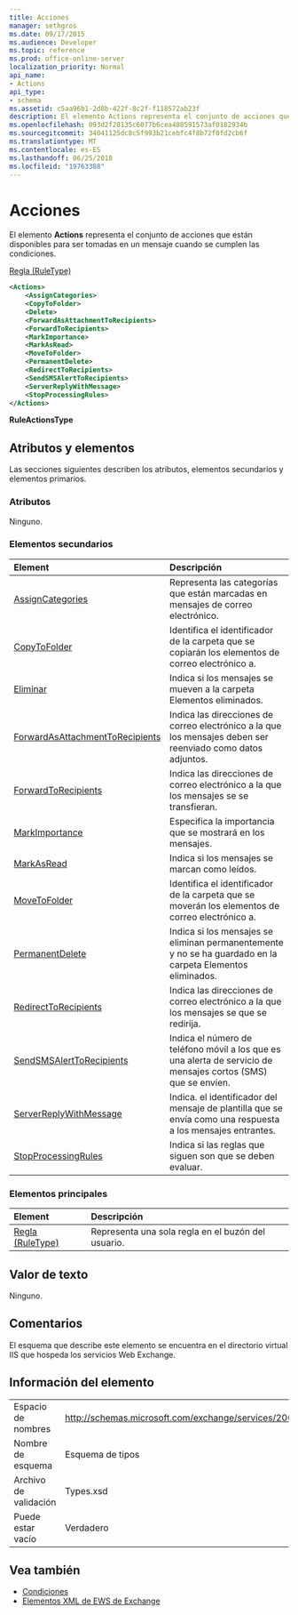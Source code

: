 ```yaml
---
title: Acciones
manager: sethgros
ms.date: 09/17/2015
ms.audience: Developer
ms.topic: reference
ms.prod: office-online-server
localization_priority: Normal
api_name:
- Actions
api_type:
- schema
ms.assetid: c5aa96b1-2d8b-422f-8c2f-f118572ab23f
description: El elemento Actions representa el conjunto de acciones que están disponibles para ser tomadas en un mensaje cuando se cumplen las condiciones.
ms.openlocfilehash: 093d2f28135c6077b6cea488591573af0182934b
ms.sourcegitcommit: 34041125dc8c5f993b21cebfc4f8b72f0fd2cb6f
ms.translationtype: MT
ms.contentlocale: es-ES
ms.lasthandoff: 06/25/2018
ms.locfileid: "19763388"
---
```

# <a name="actions"></a>Acciones

El elemento **Actions** representa el conjunto de acciones que están disponibles para ser tomadas en un mensaje cuando se cumplen las condiciones. 
  
[Regla (RuleType)](rule-ruletype.md)
  
```XML
<Actions>
    <AssignCategories>
    <CopyToFolder>
    <Delete>
    <ForwardAsAttachmentToRecipients>
    <ForwardToRecipients>
    <MarkImportance>
    <MarkAsRead>
    <MoveToFolder>
    <PermanentDelete>
    <RedirectToRecipients>
    <SendSMSAlertToRecipients>
    <ServerReplyWithMessage>
    <StopProcessingRules>
</Actions>
```

 **RuleActionsType**
## <a name="attributes-and-elements"></a>Atributos y elementos

Las secciones siguientes describen los atributos, elementos secundarios y elementos primarios.
  
### <a name="attributes"></a>Atributos

Ninguno.
  
### <a name="child-elements"></a>Elementos secundarios

|**Element**|**Descripción**|
|:-----|:-----|
|[AssignCategories](assigncategories.md) <br/> |Representa las categorías que están marcadas en mensajes de correo electrónico.  <br/> |
|[CopyToFolder](copytofolder.md) <br/> |Identifica el identificador de la carpeta que se copiarán los elementos de correo electrónico a.  <br/> |
|[Eliminar](delete.md) <br/> |Indica si los mensajes se mueven a la carpeta Elementos eliminados.  <br/> |
|[ForwardAsAttachmentToRecipients](forwardasattachmenttorecipients.md) <br/> |Indica las direcciones de correo electrónico a la que los mensajes deben ser reenviado como datos adjuntos.  <br/> |
|[ForwardToRecipients](forwardtorecipients.md) <br/> |Indica las direcciones de correo electrónico a la que los mensajes se se transfieran.  <br/> |
|[MarkImportance](markimportance.md) <br/> |Especifica la importancia que se mostrará en los mensajes.  <br/> |
|[MarkAsRead](markasread.md) <br/> |Indica si los mensajes se marcan como leídos.  <br/> |
|[MoveToFolder](movetofolder.md) <br/> |Identifica el identificador de la carpeta que se moverán los elementos de correo electrónico a.  <br/> |
|[PermanentDelete](permanentdelete.md) <br/> |Indica si los mensajes se eliminan permanentemente y no se ha guardado en la carpeta Elementos eliminados.  <br/> |
|[RedirectToRecipients](redirecttorecipients.md) <br/> |Indica las direcciones de correo electrónico a la que los mensajes se que se redirija.  <br/> |
|[SendSMSAlertToRecipients](sendsmsalerttorecipients.md) <br/> |Indica el número de teléfono móvil a los que es una alerta de servicio de mensajes cortos (SMS) que se envíen.  <br/> |
|[ServerReplyWithMessage](serverreplywithmessage.md) <br/> |Indica. el identificador del mensaje de plantilla que se envía como una respuesta a los mensajes entrantes.  <br/> |
|[StopProcessingRules](stopprocessingrules.md) <br/> |Indica si las reglas que siguen son que se deben evaluar.  <br/> |
   
### <a name="parent-elements"></a>Elementos principales

|**Element**|**Descripción**|
|:-----|:-----|
|[Regla (RuleType)](rule-ruletype.md) <br/> |Representa una sola regla en el buzón del usuario.  <br/> |
   
## <a name="text-value"></a>Valor de texto

Ninguno.
  
## <a name="remarks"></a>Comentarios

El esquema que describe este elemento se encuentra en el directorio virtual IIS que hospeda los servicios Web Exchange.
  
## <a name="element-information"></a>Información del elemento

|||
|:-----|:-----|
|Espacio de nombres  <br/> |http://schemas.microsoft.com/exchange/services/2006/types  <br/> |
|Nombre de esquema  <br/> |Esquema de tipos  <br/> |
|Archivo de validación  <br/> |Types.xsd  <br/> |
|Puede estar vacío  <br/> |Verdadero  <br/> |
   
## <a name="see-also"></a>Vea también

- [Condiciones](conditions.md)
- [Elementos XML de EWS de Exchange](ews-xml-elements-in-exchange.md)

